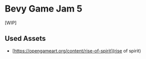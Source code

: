 # Bevy Game Jam 5

[WIP]

## Used Assets

-   [https://opengameart.org/content/rise-of-spirit](rise of spirit)
